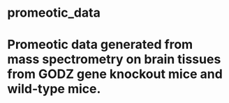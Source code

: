 # promeotic_data
# Promeotic data generated from mass spectrometry on brain tissues from GODZ gene knockout mice and wild-type mice.
